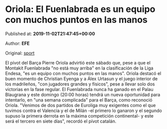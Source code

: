 
# Oriola: El Fuenlabrada es un equipo con muchos puntos en las manos

Published at: **2019-11-02T21:47:45+00:00**

Author: **EFE**

Original: [sport](https://www.sport.es/es/noticias/acb/oriola-fuenlabrada-equipo-con-muchos-puntos-las-manos-7712090)

El pívot del Barça Pierre Oriola advirtió este sábado que, pese a que el Montakit Fuenlabrada "no está muy arriba" en la clasificación de la Liga Endesa, "es un equipo con muchos puntos en las manos".
Oriola destacó el buen momento de Christian Eyenga y a Álex Urtasun y el juego interior de los madrileños, "con jugadores grandes y físicos", pese a llevar solo dos victorias en la fase regular.
El Fuenlabrada nunca ha ganado en el Palau Blaugrana y este domingo (20:00 horas) tendrá un nueva oportunidad para intentarlo, en "una semana complicada" para el Barça, como reconoció Oriola.
"Venimos de dos partidos de Euroliga muy exigentes como el que tuvimos contra el Valencia y el de Milán -el primero lo ganaron y el segundo supuso la primera derrota en la máxima competición continental- y este será el tercero en siete días", recordó el pívot catalán.
